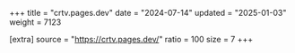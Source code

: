 +++
title = "crtv.pages.dev"
date = "2024-07-14"
updated = "2025-01-03"
weight = 7123

[extra]
source = "https://crtv.pages.dev/"
ratio = 100
size = 7
+++
